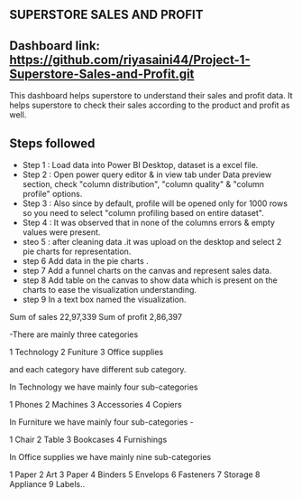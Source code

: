 ## SUPERSTORE SALES AND PROFIT 


## Dashboard link: https://github.com/riyasaini44/Project-1-Superstore-Sales-and-Profit.git


This dashboard helps superstore to understand their sales and profit data. It helps superstore to check their sales according to the product and profit as well.

## Steps followed 


- Step 1 : Load data into Power BI Desktop, dataset is a excel file.
- Step 2 : Open power query editor & in view tab under Data preview section, check "column distribution", "column quality" & "column profile" options.
- Step 3 : Also since by default, profile will be opened only for 1000 rows so you need to select "column profiling based on entire dataset".
- Step 4 : It was observed that in none of the columns errors & empty values were present.
- steo 5 : after cleaning data .it was upload on the desktop and select 2 pie charts for representation.
- step 6 Add data in the pie charts .
- step 7 Add a funnel charts on the canvas and represent sales data.
- step 8 Add table on the canvas to show data which is present on the charts to ease the visualization understanding.
- step 9 In a text box named the visualization.


Sum of sales 22,97,339
Sum of profit 2,86,397

-There are mainly three categories 

1 Technology 
2 Funiture 
3 Office supplies 

and each category have different sub category.


In Technology we have mainly four sub-categories 

1 Phones
2 Machines 
3 Accessories
4 Copiers 

In Furniture we have mainly four sub-categories -

1 Chair 
2 Table
3 Bookcases 
4 Furnishings

In Office supplies we have mainly nine sub-categories

1 Paper
2 Art
3 Paper
4 Binders
5 Envelops
6 Fasteners
7 Storage 
8 Appliance
9 Labels..
